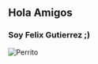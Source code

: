 ## Hola Amigos 
### Soy Felix Gutierrez ;)
![Perrito](https://thumbs.gfycat.com/BaggyAshamedKite-size_restricted.gif)
